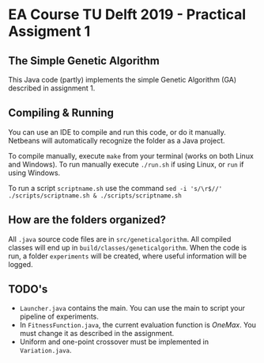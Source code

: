 # EA Course TU Delft 2019 - Practical Assigment 1
## The Simple Genetic Algorithm
This Java code (partly) implements the simple Genetic Algorithm (GA) described in assignment 1.

## Compiling & Running
You can use an IDE to compile and run this code, or do it manually.
Netbeans will automatically recognize the folder as a Java project.

To compile manually, execute `make` from your terminal (works on both Linux and Windows).
To run manually execute `./run.sh` if using Linux, or `run` if using Windows.

To run a script `scriptname.sh` use the command `sed -i 's/\r$//' ./scripts/scriptname.sh & ./scripts/scriptname.sh`

## How are the folders organized?
All `.java` source code files are in `src/geneticalgorithm`. All compiled classes will end up in `build/classes/geneticalgorithm`.
When the code is run, a folder `experiments` will be created, where useful information will be logged.

## TODO's
* `Launcher.java` contains the main. You can use the main to script your pipeline of experiments.
* In `FitnessFunction.java`, the current evaluation function is *OneMax*. You must change it as described in the assignment.
* Uniform and one-point crossover must be implemented in `Variation.java`.

